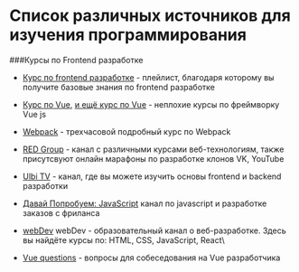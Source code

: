 # Список различных источников для изучения программирования


###Курсы по Frontend разработке
- [Курс по frontend разработке](https://www.youtube.com/playlist?list=PLM6XATa8CAG4F9nAIYNS5oAiPotxwLFIr) - плейлист, благодаря которому вы получите базовые знания по frontend разработке
- [Курс по Vue](https://www.youtube.com/playlist?list=PLvTBThJr861yMBhpKafII3HZLAYujuNWw), [и ещё курс по Vue](https://www.youtube.com/playlist?list=PL-wEcSTifrSn5cae0gFQ7Gy7v3t6c7hLF) - неплохие курсы по фреймворку Vue js
- [Webpack](https://www.youtube.com/watch?v=eSaF8NXeNsA&list=PLAlchIBzgBm_HwfcoGGAVcBpzDlKmp23Q&index=2) - трехчасовой подробный курс по Webpack

- [RED Group](https://www.youtube.com/c/REDGroup/) - канал с различными курсами веб-технологиям, также присутсвуют онлайн марафоны по разработке клонов VK, YouTube
- [Ulbi TV](https://www.youtube.com/c/UlbiTV) - канал, где вы можете изучить основы frontend и backend разработки
- [Давай Попробуем: JavaScript](https://www.youtube.com/channel/UCZ9Wq5uBtG3zDrNx0ztXhDQ) канал по javascript и разработке заказов с фриланса
- [webDev](https://www.youtube.com/c/YauhenKavalchuk/featured) webDev - образовательный канал о веб-разработке. Здесь вы найдёте курсы по: HTML, CSS, JavaScript, React\\

- [Vue questions](https://www.youtube.com/watch?v=umHjpWydn8I&list=PLAlchIBzgBm_HwfcoGGAVcBpzDlKmp23Q&index=19) - вопросы для собеседования на Vue разработчика
